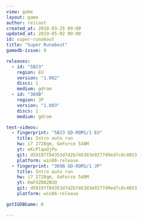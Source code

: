```yaml
---
view: game
layout: game
author: reicast
created_at: 2018-03-25 09:00
updated_at: 2019-05-02 09:00
id: super-runabout
title: "Super Runabout"
gamedb-issue: 0

releases:
  - id: "5B23"
    region: EU
    version: "1.002"
    discs: 1
    medium: gdrom
  - id: "369B"
    region: JP
    version: "1.003"
    discs: 1
    medium: gdrom

test-videos:
  - fingerprint: "5B23 GD-ROM1/1 EU"
    title: Intro auto run
    hw: i7 2720qm, GeForce 540M
    yt: eKcPlqwOjPo
    git: d59197f84353d7d2b746383e9277d9ed7c8c4053
    platform: win86-release
  - fingerprint: "369B GD-ROM1/1 JP"
    title: Intro auto run
    hw: i7 2720qm, GeForce 540M
    yt: KmFXZ082BUQ
    git: d59197f84353d7d2b746383e9277d9ed7c8c4053
    platform: win86-release

gotIGDBGame: 0

---
```

